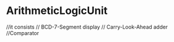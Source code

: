 # ArithmeticLogicUnit
//it consists 
// BCD-7-Segment display
// Carry-Look-Ahead adder
//Comparator

